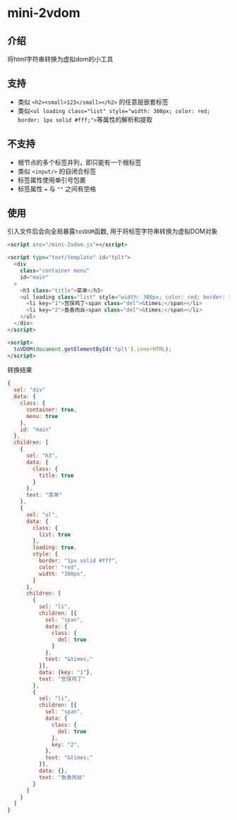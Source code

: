 # mini-2vdom

## 介绍

将html字符串转换为虚拟dom的小工具

## 支持

- 类似 ```<h2><small>123</small></h2>``` 的任意层嵌套标签
- 类似```<ul loading class="list" style="width: 300px; color: red; border: 1px solid #fff;">```等属性的解析和提取

## 不支持
- 根节点的多个标签并列，即只能有一个根标签
- 类似 ```<input/>``` 的自闭合标签
- 标签属性使用单引号包裹
- 标签属性 ```=``` 与 ```""``` 之间有空格

## 使用

引入文件后会向全局暴露```toVDOM```函数, 用于将标签字符串转换为虚拟DOM对象

```HTML
<script src="/mini-2vdom.js"></script>

<script type="text/template" id="tplt">
  <div 
    class="container menu" 
    id="main"
  >
    <h3 class="title">菜单</h3>
    <ul loading class="list" style="width: 300px; color: red; border: 1px solid #fff;">
      <li key="1">宫保鸡丁<span class="del">&times;</span></li>
      <li key="2">鱼香肉丝<span class="del">&times;</span></li>
    </ul>
  </div>
</script>

<script>
  toVDOM(document.getElementById('tplt').innerHTML);
</script>
```

转换结果

```javascript
{
  sel: "div"
  data: {
    class: {
      container: true,
      menu: true
    }, 
    id: "main"
  },
  children: [
    {
      sel: "h3",
      data: {
        class: {
          title: true
        }
      },
      text: "菜单"
    }, 
    {
      sel: "ul",
      data: {
        class: {
          list: true
        },
        loading: true,
        style: {
          border: "1px solid #fff",
          color: "red",
          width: "300px",
        }
      },
      children: [
        {
          sel: "li",
          children: [{
            sel: "span",
            data: {
              class: {
                del: true
              }
            },
            text: "&times;"
          }],
          data: {key: "1"},
          text: "宫保鸡丁"
        },
        {
          sel: "li",
          children: [{
            sel: "span",
            data: {
              class: {
                del: true
              },
              key: "2",
            },
            text: "&times;"
          }],
          data: {},
          text: "鱼香肉丝"
        }
      ]
    }
  ]
}

```